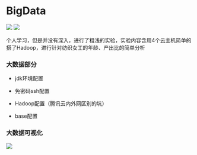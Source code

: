 
# BigData
![](https://img.shields.io/badge/%E5%A4%A7%E6%95%B0%E6%8D%AE-teacher%20%7C%20me%20%20%7C%20books-brightgreen.svg)
![](https://img.shields.io/badge/BigData-teacher%20%7C%20me%20%20%7C%20books-orange.svg)


个人学习，但是并没有深入，进行了粗浅的实验，实验内容含用4个云主机简单的搭了Hadoop，进行针对纺织女工的年龄、产出比的简单分析

###  大数据部分

-  jdk环境配置

-  免密码ssh配置

-  Hadoop配置（腾讯云内外网区别的坑）

-  base配置

    

### 大数据可视化

![](http://7xl4c6.com1.z0.glb.clouddn.com/FmRwFvppIrdw-AiJiJk3PRxB2jaA)


        
